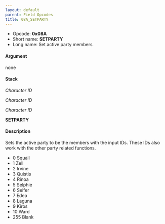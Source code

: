 ```yaml
---
layout: default
parent: Field Opcodes
title: 08A_SETPARTY
---
```


-   Opcode: **0x08A**
-   Short name: **SETPARTY**
-   Long name: Set active party members

#### Argument

none

#### Stack

  
*Character ID*

*Character ID*

*Character ID*

**SETPARTY**

#### Description

Sets the active party to be the members with the input IDs. These IDs also work with the other party related functions.

-   0 Squall
-   1 Zell
-   2 Irvine
-   3 Quistis
-   4 Rinoa
-   5 Selphie
-   6 Seifer
-   7 Edea
-   8 Laguna
-   9 Kiros
-   10 Ward
-   255 Blank
